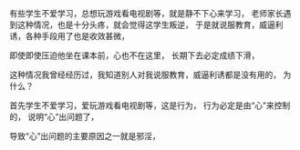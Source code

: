 有些学生不爱学习，总想玩游戏看电视剧等，就是静不下心来学习，
老师家长遇到这种情况，也是十分头疼，就会觉得这学生叛逆，
于是就说服教育，威逼利诱，各种手段用了也是收效甚微，

即使即使压迫他坐在课本前，心也不在这里，
长期下去必定成绩下滑，

这种情况我曾经经历过，我知道别人对我说服教育，威逼利诱都是没有用的，
为什么？

首先学生不爱学习，爱玩游戏看电视剧等，这是行为，
行为必定是由“心”来控制的，
说明“心”出问题了，

导致“心”出问题的主要原因之一就是邪淫，
